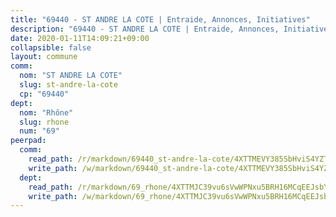 ```yaml
---
title: "69440 - ST ANDRE LA COTE | Entraide, Annonces, Initiatives"
description: "69440 - ST ANDRE LA COTE | Entraide, Annonces, Initiatives"
date: 2020-01-11T14:09:21+09:00
collapsible: false
layout: commune
comm:
  nom: "ST ANDRE LA COTE"
  slug: st-andre-la-cote
  cp: "69440"
dept:
  nom: "Rhône"
  slug: rhone
  num: "69"
peerpad:
  comm:
    read_path: /r/markdown/69440_st-andre-la-cote/4XTTMEVY385SbHviS4YZTMpfaZBpP8wtMLV2JRAjKawh88vhB
    write_path: /w/markdown/69440_st-andre-la-cote/4XTTMEVY385SbHviS4YZTMpfaZBpP8wtMLV2JRAjKawh88vhB-K3TgTmJJXqgJuBEL7arCr3FQjxkHQkHv6E8BrV8RMVCBAiE4tyFo5cLfdexRZnJDbikYMDx6xxaBNPT5jnTKxWvbUFqPYkkwoQjZbvMc4jp1WV5SontmRp9N5xzctvsHJMF3YWpd
  dept:
    read_path: /r/markdown/69_rhone/4XTTMJC39vu6sVwWPNxu5BRH16MCqEEJsbYu4RNyAxnNmNtVW
    write_path: /w/markdown/69_rhone/4XTTMJC39vu6sVwWPNxu5BRH16MCqEEJsbYu4RNyAxnNmNtVW-K3TgUzVUEXrXvc8NoaD9JfiBpc5MBFP7KZFqLEsm11xqJDEwSVMy7UACp2eYMzek3K6y2WLoyzq5xdKMZeizKNpfHbUBgJcoYSqfidBaPx8RcTCPmdCXhdgeLZLEYHVco5fHD6Pz
---
```


